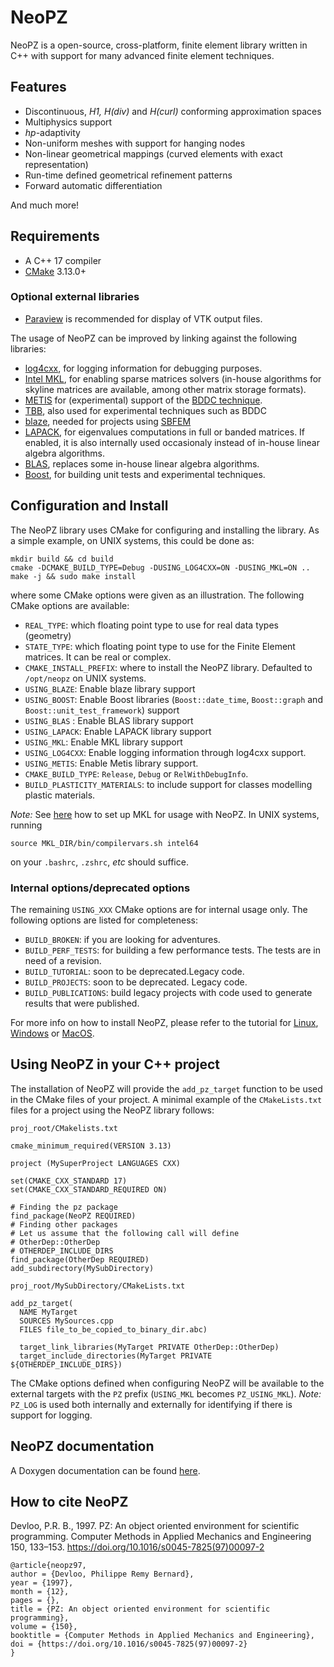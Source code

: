 # NeoPZ

NeoPZ is a open-source, cross-platform, finite element library
written in C++ with support for many advanced finite element techniques.

## Features
- Discontinuous, *H1, H(div)* and *H(curl)* conforming approximation spaces
- Multiphysics support
- *hp*-adaptivity
- Non-uniform meshes with support for hanging nodes
- Non-linear geometrical mappings (curved elements with exact representation)
- Run-time defined geometrical refinement patterns
- Forward automatic differentiation

And much more!

## Requirements
- A C++ 17 compiler
- [CMake](https://cmake.org/download/) 3.13.0+

### Optional external libraries
- [Paraview](https://www.paraview.org/download/) is recommended for display of VTK output files.

The usage of NeoPZ can be improved by linking against the following libraries:

- [log4cxx](https://logging.apache.org/log4cxx/latest_stable/), for logging information for debugging purposes.
- [Intel MKL](https://software.intel.com/en-us/mkl), for enabling sparse matrices solvers (in-house algorithms for skyline matrices are available, among other matrix storage formats).
- [METIS](http://glaros.dtc.umn.edu/gkhome/metis/metis/overview) for (experimental) support of the [BDDC  technique](https://epubs.siam.org/doi/abs/10.1137/S1064827502412887?journalCode=sjoce3).
- [TBB](https://github.com/oneapi-src/oneTBB), also used for experimental techniques such as BDDC
- [blaze](https://bitbucket.org/blaze-lib/blaze), needed for projects using [SBFEM](https://www.cies.unsw.edu.au/scaled-boundary-finite-element-method-2a)
- [LAPACK](http://www.netlib.org/lapack/), for eigenvalues computations in full or banded matrices. If enabled, it is also internally used occasionaly instead of in-house linear algebra algorithms.
- [BLAS](http://www.netlib.org/blas/), replaces some in-house linear algebra algorithms.
- [Boost](https://www.boost.org/), for building unit tests and experimental techniques.

## Configuration and Install
The NeoPZ library uses CMake for configuring and installing the library. As a simple example, on UNIX systems, this could be done as:
```
mkdir build && cd build
cmake -DCMAKE_BUILD_TYPE=Debug -DUSING_LOG4CXX=ON -DUSING_MKL=ON ..
make -j && sudo make install
```
where some CMake options were given as an illustration. The following CMake options are available:

- `REAL_TYPE`: which floating point type to use for real data types (geometry)
- `STATE_TYPE`: which floating point type to use for the Finite Element matrices. It can be real or complex.
- `CMAKE_INSTALL_PREFIX`: where to install the NeoPZ library. Defaulted to `/opt/neopz` on UNIX systems.
- `USING_BLAZE`: Enable blaze library support
- `USING_BOOST`: Enable Boost libraries (`Boost::date_time`, `Boost::graph` and `Boost::unit_test_framework`) support
- `USING_BLAS` : Enable BLAS library support
- `USING_LAPACK`: Enable LAPACK library support
- `USING_MKL`: Enable MKL library support
- `USING_LOG4CXX`: Enable logging information through log4cxx support.
- `USING_METIS`: Enable Metis library support.
- `CMAKE_BUILD_TYPE`: `Release`, `Debug` or `RelWithDebugInfo`.
- `BUILD_PLASTICITY_MATERIALS`: to include support for classes modelling plastic materials.

*Note:* See [here](https://scc.ustc.edu.cn/zlsc/sugon/intel/mkl/mkl_userguide/GUID-390867EA-9DD8-4CBE-93B6-CE11251C050D.htm) how to set up MKL for usage with NeoPZ. In UNIX systems, running
```
source MKL_DIR/bin/compilervars.sh intel64
```
on your `.bashrc`, `.zshrc`, *etc* should suffice.

### Internal options/deprecated options
The remaining `USING_XXX` CMake options are for internal usage only.
The following options are listed for completeness:

- `BUILD_BROKEN`: if you are looking for adventures.
- `BUILD_PERF_TESTS`: for building a few performance tests. The tests are in need of a revision.
- `BUILD_TUTORIAL`: soon to be deprecated.Legacy code.
- `BUILD_PROJECTS`: soon to be deprecated. Legacy code.
- `BUILD_PUBLICATIONS`: build legacy projects with code used to generate results that were published.


For more info on how to install NeoPZ, please refer to the tutorial for [Linux](http://www.labmec.org.br/wiki/howto/roteiro_pzlinux_eng), [Windows](http://www.labmec.org.br/wiki/howto/pz_windows) or [MacOS](http://www.labmec.org.br/wiki/howto/pz_no_ubuntu_macosx_mavericks).

## Using NeoPZ in your C++ project
The installation of NeoPZ will provide the `add_pz_target` function to be used in the CMake files of your project. A minimal example of the `CMakeLists.txt` files for a project using the NeoPZ library follows:

`proj_root/CMakelists.txt`

```
cmake_minimum_required(VERSION 3.13)

project (MySuperProject LANGUAGES CXX)

set(CMAKE_CXX_STANDARD 17)
set(CMAKE_CXX_STANDARD_REQUIRED ON)

# Finding the pz package
find_package(NeoPZ REQUIRED)
# Finding other packages
# Let us assume that the following call will define
# OtherDep::OtherDep
# OTHERDEP_INCLUDE_DIRS
find_package(OtherDep REQUIRED)
add_subdirectory(MySubDirectory)
```

`proj_root/MySubDirectory/CMakeLists.txt`

```
add_pz_target(
  NAME MyTarget
  SOURCES MySources.cpp
  FILES file_to_be_copied_to_binary_dir.abc)
  
  target_link_libraries(MyTarget PRIVATE OtherDep::OtherDep)
  target_include_directories(MyTarget PRIVATE ${OTHERDEP_INCLUDE_DIRS})
```

The CMake options defined when configuring NeoPZ will be available to the external targets with the `PZ` prefix (`USING_MKL` becomes `PZ_USING_MKL`). *Note:* `PZ_LOG` is used both internally and externally for identifying if there is support for logging.

## NeoPZ documentation

A Doxygen documentation can be found 
[here](http://www.labmec.org.br/pz/arquivos-html/html/index.html).

## How to cite NeoPZ

Devloo, P.R. B., 1997. PZ: An object oriented environment
for scientific programming. Computer Methods in Applied Mechanics
and Engineering 150, 133–153.
https://doi.org/10.1016/s0045-7825(97)00097-2

```
@article{neopz97,
author = {Devloo, Philippe Remy Bernard},
year = {1997},
month = {12},
pages = {},
title = {PZ: An object oriented environment for scientific programming},
volume = {150},
booktitle = {Computer Methods in Applied Mechanics and Engineering},
doi = {https://doi.org/10.1016/s0045-7825(97)00097-2}
}
```
